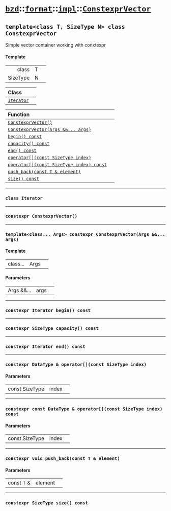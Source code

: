 # [`bzd`](../../../../index.md)::[`format`](../../../index.md)::[`impl`](../../index.md)::[`ConstexprVector`](../index.md)

## `template<class T, SizeType N> class ConstexprVector`
Simple vector container working with conxtexpr
#### Template
||||
|---:|:---|:---|
|class|T||
|SizeType|N||

|Class||
|:---|:---|
|[`Iterator`](iterator/index.md)||

|Function||
|:---|:---|
|[`ConstexprVector()`](./index.md)||
|[`ConstexprVector(Args &&... args)`](./index.md)||
|[`begin() const`](./index.md)||
|[`capacity() const`](./index.md)||
|[`end() const`](./index.md)||
|[`operator[](const SizeType index)`](./index.md)||
|[`operator[](const SizeType index) const`](./index.md)||
|[`push_back(const T & element)`](./index.md)||
|[`size() const`](./index.md)||
------
### `class Iterator`

------
### `constexpr ConstexprVector()`

------
### `template<class... Args> constexpr ConstexprVector(Args &&... args)`

#### Template
||||
|---:|:---|:---|
|class...|Args||
#### Parameters
||||
|---:|:---|:---|
|Args &&...|args||
------
### `constexpr Iterator begin() const`

------
### `constexpr SizeType capacity() const`

------
### `constexpr Iterator end() const`

------
### `constexpr DataType & operator[](const SizeType index)`

#### Parameters
||||
|---:|:---|:---|
|const SizeType|index||
------
### `constexpr const DataType & operator[](const SizeType index) const`

#### Parameters
||||
|---:|:---|:---|
|const SizeType|index||
------
### `constexpr void push_back(const T & element)`

#### Parameters
||||
|---:|:---|:---|
|const T &|element||
------
### `constexpr SizeType size() const`

